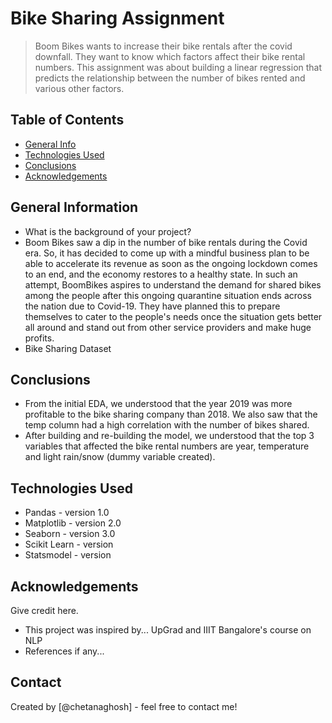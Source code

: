 # Bike Sharing Assignment
> Boom Bikes wants to increase their bike rentals after the covid downfall. They want to know which factors affect their bike rental numbers. This assignment was about building a linear regression that predicts the relationship between the number of bikes rented and various other factors.


## Table of Contents
* [General Info](#general-information)
* [Technologies Used](#technologies-used)
* [Conclusions](#conclusions)
* [Acknowledgements](#acknowledgements)


## General Information
- What is the background of your project?
- Boom Bikes saw a dip in the number of bike rentals during the Covid era. So, it has decided to come up with a mindful business plan to be able to accelerate its revenue as soon as the ongoing lockdown comes to an end, and the economy restores to a healthy state. In such an attempt, BoomBikes aspires to understand the demand for shared bikes among the people after this ongoing quarantine situation ends across the nation due to Covid-19. They have planned this to prepare themselves to cater to the people's needs once the situation gets better all around and stand out from other service providers and make huge profits.
- Bike Sharing Dataset


## Conclusions
- From the initial EDA, we understood that the year 2019 was more profitable to the bike sharing company than 2018. We also saw that the temp column had a high correlation with the number of bikes shared. 
- After building and re-building the model, we understood that the top 3 variables that affected the bike rental numbers are year, temperature and light rain/snow (dummy variable created).


## Technologies Used
- Pandas - version 1.0
- Matplotlib - version 2.0
- Seaborn - version 3.0
- Scikit Learn - version 
- Statsmodel - version

<!-- As the libraries versions keep on changing, it is recommended to mention the version of library used in this project -->

## Acknowledgements
Give credit here.
- This project was inspired by... UpGrad and IIIT Bangalore's course on NLP
- References if any...


## Contact
Created by [@chetanaghosh] - feel free to contact me!


<!-- Optional -->
<!-- ## License -->
<!-- This project is open source and available under the [... License](). -->

<!-- You don't have to include all sections - just the one's relevant to your project -->
